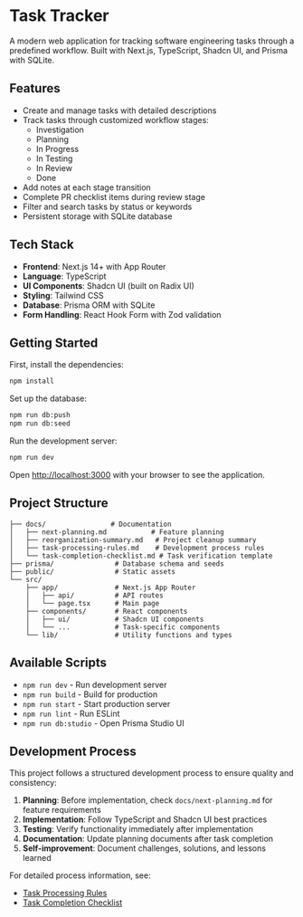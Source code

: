# Task Tracker

A modern web application for tracking software engineering tasks through a predefined workflow. Built with Next.js, TypeScript, Shadcn UI, and Prisma with SQLite.

## Features

- Create and manage tasks with detailed descriptions
- Track tasks through customized workflow stages:
  - Investigation
  - Planning
  - In Progress
  - In Testing
  - In Review
  - Done
- Add notes at each stage transition
- Complete PR checklist items during review stage
- Filter and search tasks by status or keywords
- Persistent storage with SQLite database

## Tech Stack

- **Frontend**: Next.js 14+ with App Router
- **Language**: TypeScript
- **UI Components**: Shadcn UI (built on Radix UI)
- **Styling**: Tailwind CSS
- **Database**: Prisma ORM with SQLite
- **Form Handling**: React Hook Form with Zod validation

## Getting Started

First, install the dependencies:

```bash
npm install
```

Set up the database:

```bash
npm run db:push
npm run db:seed
```

Run the development server:

```bash
npm run dev
```

Open [http://localhost:3000](http://localhost:3000) with your browser to see the application.

## Project Structure

```
├── docs/                # Documentation
│   ├── next-planning.md           # Feature planning
│   ├── reorganization-summary.md   # Project cleanup summary
│   ├── task-processing-rules.md    # Development process rules
│   └── task-completion-checklist.md # Task verification template
├── prisma/               # Database schema and seeds
├── public/               # Static assets
└── src/
    ├── app/              # Next.js App Router
    │   ├── api/          # API routes
    │   └── page.tsx      # Main page
    ├── components/       # React components
    │   ├── ui/           # Shadcn UI components
    │   └── ...           # Task-specific components
    └── lib/              # Utility functions and types
```

## Available Scripts

- `npm run dev` - Run development server
- `npm run build` - Build for production
- `npm run start` - Start production server
- `npm run lint` - Run ESLint
- `npm run db:studio` - Open Prisma Studio UI

## Development Process

This project follows a structured development process to ensure quality and consistency:

1. **Planning**: Before implementation, check `docs/next-planning.md` for feature requirements
2. **Implementation**: Follow TypeScript and Shadcn UI best practices
3. **Testing**: Verify functionality immediately after implementation
4. **Documentation**: Update planning documents after task completion
5. **Self-improvement**: Document challenges, solutions, and lessons learned

For detailed process information, see:

- [Task Processing Rules](./docs/task-processing-rules.md)
- [Task Completion Checklist](./docs/task-completion-checklist.md)
